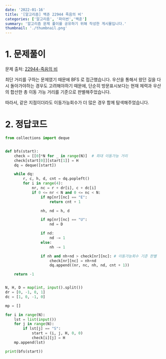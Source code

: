 ```yaml
---
date: '2022-01-16'
title: '[알고리즘] 백준 22944 죽음의 비' 
categories: ['알고리즘', '파이썬','백준']
summary: '알고리즘 문제 풀이를 공유하기 위해 작성한 게시물입니다.'
thumbnail: './thumbnail.png'
---
```



# 1. 문제풀이

문제 출처: [22944-죽음의 비](https://www.acmicpc.net/problem/22944)

최단 거리를 구하는 문제였기 때문에 BFS 로 접근했습니다. 
우산을 통해서 왔던 길을 다시 돌아가야하는 경우도 고려해야하기 때문에, 단순히 방문표시보다는 현재 체력과 우산의 합산한 총 이동 가능 거리를 기준으로 판별해주었습니다.

따라서, 같은 지점이더라도 이동가능회수가 더 많은 경우 함께 탐색해주었습니다.

# 2. 정답코드

```python
from collections import deque


def bfs(start):
    check = [[0]*N for _ in range(N)]  # 최대 이동가능 거리
    check[start[0]][start[1]] = H
    dq = deque([start])

    while dq:
        r, c, h, d, cnt = dq.popleft()
        for i in range(4):
            nr, nc = r + dr[i], c + dc[i]
            if 0 <= nr < N and 0 <= nc < N:
                if mp[nr][nc] == "E":
                    return cnt + 1

                nh, nd = h, d

                if mp[nr][nc] == "U":
                    nd = D

                if nd:
                    nd -= 1
                else:
                    nh -= 1

                if nh and nh+nd > check[nr][nc]: # 이동가능회수 기준 판별
                    check[nr][nc] = nh+nd
                    dq.append((nr, nc, nh, nd, cnt + 1))

    return -1


N, H, D = map(int, input().split())
dr = [0, -1, 0, 1]
dc = [1, 0, -1, 0]

mp = []

for i in range(N):
    lst = list(input())
    for j in range(N):
        if lst[j] == "S":
            start = (i, j, H, 0, 0)
            check[i][j] = H
    mp.append(lst)

print(bfs(start))

```
